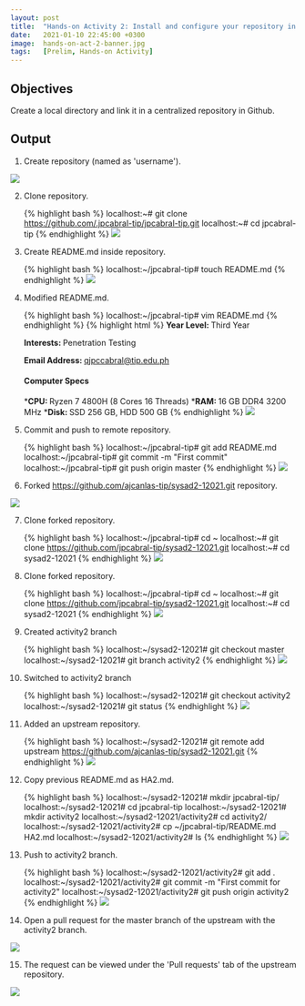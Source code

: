 ```yaml
---
layout: post
title:  "Hands-on Activity 2: Install and configure your repository in remote Git in GitHub"
date:   2021-01-10 22:45:00 +0300
image:  hands-on-act-2-banner.jpg
tags:   [Prelim, Hands-on Activity]
---
```

## Objectives

Create a local directory and link it in a centralized repository in Github.

## Output

1. Create repository (named as 'username').

![]({{site.baseurl}}/img/hands-on-2-1.png)

2. Clone repository.

    {% highlight bash %}
    localhost:~# git clone https://github.com/.jpcabral-tip/jpcabral-tip.git
    localhost:~# cd jpcabral-tip
    {% endhighlight %}
![]({{site.baseurl}}/img/hands-on-2-2.png)

3. Create README.md inside repository.

    {% highlight bash %}
    localhost:~/jpcabral-tip# touch README.md
    {% endhighlight %}
![]({{site.baseurl}}/img/hands-on-2-3.png)

4. Modified README.md.

    {% highlight bash %}
    localhost:~/jpcabral-tip# vim README.md
    {% endhighlight %}
    {% highlight html %}
    <b>Year Level: </b>Third Year

    <b>Interests: </b>Penetration Testing

    <b>Email Address: </b>qjpccabral@tip.edu.ph

    #### Computer Specs
    *<b>CPU: </b>Ryzen 7 4800H (8 Cores 16 Threads)
    *<b>RAM: </b>16 GB DDR4 3200 MHz
    *<b>Disk: </b>SSD 256 GB, HDD 500 GB
    {% endhighlight %}
![]({{site.baseurl}}/img/hands-on-2-4.png)

5. Commit and push to remote repository.

    {% highlight bash %}
    localhost:~/jpcabral-tip# git add README.md
    localhost:~/jpcabral-tip# git commit -m "First commit"
    localhost:~/jpcabral-tip# git push origin master
    {% endhighlight %}
![]({{site.baseurl}}/img/hands-on-2-5.png)

6. Forked https://github.com/ajcanlas-tip/sysad2-12021.git repository.

![]({{site.baseurl}}/img/hands-on-2-6.png)

7. Clone forked repository.

    {% highlight bash %}
    localhost:~/jpcabral-tip# cd ~
    localhost:~# git clone https://github.com/jpcabral-tip/sysad2-12021.git
    localhost:~# cd sysad2-12021
    {% endhighlight %}
![]({{site.baseurl}}/img/hands-on-2-3.png)

8. Clone forked repository.

    {% highlight bash %}
    localhost:~/jpcabral-tip# cd ~
    localhost:~# git clone https://github.com/jpcabral-tip/sysad2-12021.git
    localhost:~# cd sysad2-12021
    {% endhighlight %}
![]({{site.baseurl}}/img/hands-on-2-7.png)

9. Created activity2 branch

    {% highlight bash %}
    localhost:~/sysad2-12021# git checkout master
    localhost:~/sysad2-12021# git branch activity2
    {% endhighlight %}
![]({{site.baseurl}}/img/hands-on-2-8.png)

10. Switched to activity2 branch

    {% highlight bash %}
    localhost:~/sysad2-12021# git checkout activity2
    localhost:~/sysad2-12021# git status
    {% endhighlight %}
![]({{site.baseurl}}/img/hands-on-2-9.png)

11. Added an upstream repository.

    {% highlight bash %}
    localhost:~/sysad2-12021# git remote add upstream https://github.com/ajcanlas-tip/sysad2-12021.git
    {% endhighlight %}
![]({{site.baseurl}}/img/hands-on-2-10.png)

12. Copy previous README.md as HA2.md.

    {% highlight bash %}
    localhost:~/sysad2-12021# mkdir jpcabral-tip/
    localhost:~/sysad2-12021# cd jpcabral-tip
    localhost:~/sysad2-12021# mkdir activity2
    localhost:~/sysad2-12021/activity2# cd activity2/
    localhost:~/sysad2-12021/activity2# cp ~/jpcabral-tip/README.md HA2.md
    localhost:~/sysad2-12021/activity2# ls
    {% endhighlight %}
![]({{site.baseurl}}/img/hands-on-2-11.png)

13. Push to activity2 branch.

    {% highlight bash %}
    localhost:~/sysad2-12021/activity2# git add .
    localhost:~/sysad2-12021/activity2# git commit -m "First commit for activity2"
    localhost:~/sysad2-12021/activity2# git push origin activity2
    {% endhighlight %}
![]({{site.baseurl}}/img/hands-on-2-12.png)

14. Open a pull request for the master branch of the upstream with the activity2 branch.

![]({{site.baseurl}}/img/hands-on-2-13.png)

15. The request can be viewed under the 'Pull requests' tab of the upstream repository.

![]({{site.baseurl}}/img/hands-on-2-14.png)